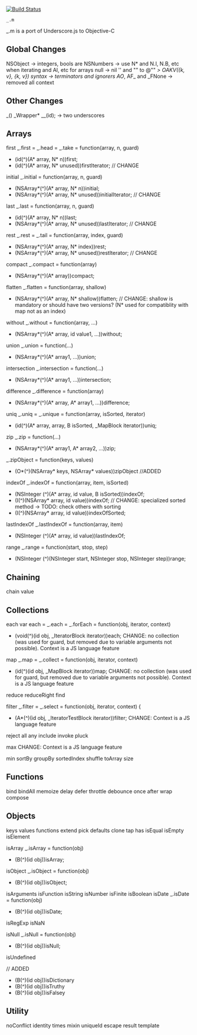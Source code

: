 [![Build Status](https:secure.travis-ci.org/kmalakoff/_.m.png)](http:travis-ci.org/kmalakoff/_.m)

````
_.m
````
_.m is a port of Underscore.js to Objective-C


Global Changes
------------
NSObject -> integers, bools are NSNumbers -> use N* and N.I, N.B, etc when iterating and AI, etc for arrays
null -> nil
'' and "" to @""
_> OAKV({k, v}, {k, v}) syntax
-> terminators and ignorers AO_, AF_ and _FNone
-> removed all context

Other Changes
------------
_() 
_Wrapper* __(id); -> two underscores

Arrays
------------

first
_.first = _.head = _.take = function(array, n, guard)
+ (id(^)(A* array, N* n))first;
+ (id(^)(A* array, N* unused))firstIterator; // CHANGE


initial
_.initial = function(array, n, guard)
+ (NSArray*(^)(A* array, N* n))initial;
+ (NSArray*(^)(A* array, N* unused))initialIterator; // CHANGE

last
_.last = function(array, n, guard)
+ (id(^)(A* array, N* n))last;
+ (NSArray*(^)(A* array, N* unused))lastIterator; // CHANGE

rest
_.rest = _.tail = function(array, index, guard)
+ (NSArray*(^)(A* array, N* index))rest;
+ (NSArray*(^)(A* array, N* unused))restIterator; // CHANGE

compact
_.compact = function(array)
+ (NSArray*(^)(A* array))compact;

flatten
_.flatten = function(array, shallow)
+ (NSArray*(^)(A* array, N* shallow))flatten;
// CHANGE: shallow is mandatory or should have two versions? (N* used for compatiblity with map not as an index)

without
_.without = function(array, ...)
+ (NSArray*(^)(A* array, id value1, ...))without;

union
_.union = function(...)
+ (NSArray*(^)(A* array1, ...))union;

intersection
_.intersection = function(...)
+ (NSArray*(^)(A* array1, ...))intersection;

difference
_.difference = function(array)
+ (NSArray*(^)(A* array, A* array1, ...))difference;

uniq
_.uniq = _.unique = function(array, isSorted, iterator)
+ (id(^)(A* array, array, B isSorted, _MapBlock iterator))uniq;

zip
_.zip = function(...)
+ (NSArray*(^)(A* array1, A* array2, ...))zip;

_.zipObject = function(keys, values)
+ (O*(^)(NSArray* keys, NSArray* values))zipObject //ADDED

indexOf
_.indexOf = function(array, item, isSorted)
+ (NSInteger (^)(A* array, id value, B isSorted))indexOf;
+ (I(^)(NSArray* array, id value))indexOf; // CHANGE: specialized sorted method -> TODO: check others with sorting
+ (I(^)(NSArray* array, id value))indexOfSorted;

lastIndexOf
_.lastIndexOf = function(array, item)
+ (NSInteger (^)(A* array, id value))lastIndexOf;

range
_.range = function(start, stop, step)
+ (NSInteger (^)(NSInteger start, NSInteger stop, NSInteger step))range;

Chaining
------------

chain
value

Collections
------------

each
  var each = _.each = _.forEach = function(obj, iterator, context)
+ (void(^)(id obj, _IteratorBlock iterator))each;
CHANGE: no collection (was used for guard, but removed due to variable arguments not possible). Context is a JS language feature

map
_.map = _.collect = function(obj, iterator, context)
+ (id(^)(id obj, _MapBlock iterator))map;
CHANGE: no collection (was used for guard, but removed due to variable arguments not possible). Context is a JS language feature

reduce
reduceRight
find

filter
  _.filter = _.select = function(obj, iterator, context) {
+ (A*(^)(id obj, _IteratorTestBlock iterator))filter;
CHANGE: Context is a JS language feature

reject
all
any
include
invoke
pluck

max
CHANGE: Context is a JS language feature

min
sortBy
groupBy
sortedIndex
shuffle
toArray
size


Functions
------------

bind
bindAll
memoize
delay
defer
throttle
debounce
once
after
wrap
compose

Objects
------------

keys
values
functions
extend
pick
defaults
clone
tap
has
isEqual
isEmpty
isElement

isArray
_.isArray = function(obj)
+ (B(^)(id obj))isArray;

isObject
_.isObject = function(obj)
+ (B(^)(id obj))isObject;

isArguments
isFunction
isString
isNumber
isFinite
isBoolean
isDate
_.isDate = function(obj)
+ (B(^)(id obj))isDate;

isRegExp
isNaN

isNull
_.isNull = function(obj)
+ (B(^)(id obj))isNull;

isUndefined

// ADDED
+ (B(^)(id obj))isDictionary
+ (B(^)(id obj))isTruthy
+ (B(^)(id obj))isFalsey

Utility
------------

noConflict
identity
times
mixin
uniqueId
escape
result
template




